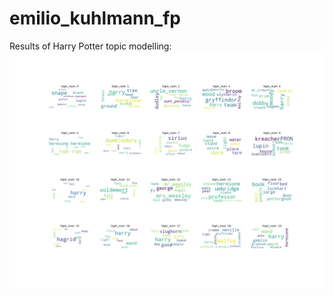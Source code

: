 # emilio_kuhlmann_fp

Results of Harry Potter topic modelling:
![alt text](https://github.com/mcmiloy/emilio_kuhlmann_fp/blob/main/topics.png)

